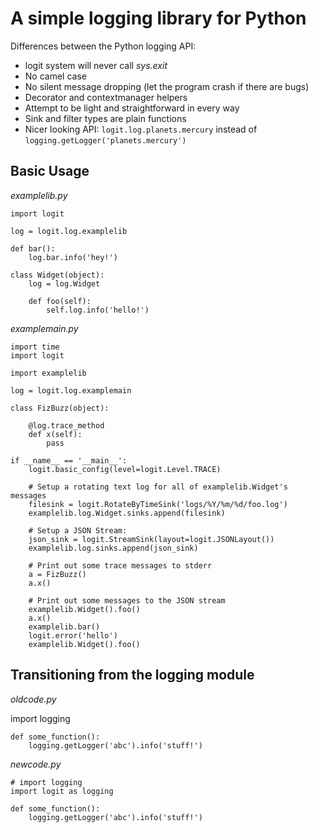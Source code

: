 # A simple logging library for Python

Differences between the Python logging API:

 * logit system will never call *sys.exit*
 * No camel case
 * No silent message dropping (let the program crash if there are bugs)
 * Decorator and contextmanager helpers
 * Attempt to be light and straightforward in every way
 * Sink and filter types are plain functions
 * Nicer looking API: `logit.log.planets.mercury` instead of `logging.getLogger('planets.mercury')`

## Basic Usage

*examplelib.py*

    import logit

    log = logit.log.examplelib

    def bar():
        log.bar.info('hey!')

    class Widget(object):
        log = log.Widget

        def foo(self):
            self.log.info('hello!')

*examplemain.py*

    import time
    import logit

    import examplelib

    log = logit.log.examplemain

    class FizBuzz(object):

        @log.trace_method
        def x(self):
            pass

    if __name__ == '__main__':
        logit.basic_config(level=logit.Level.TRACE)

        # Setup a rotating text log for all of examplelib.Widget's messages
        filesink = logit.RotateByTimeSink('logs/%Y/%m/%d/foo.log')
        examplelib.log.Widget.sinks.append(filesink)

        # Setup a JSON Stream:
        json_sink = logit.StreamSink(layout=logit.JSONLayout())
        examplelib.log.sinks.append(json_sink)

        # Print out some trace messages to stderr
        a = FizBuzz()
        a.x()

        # Print out some messages to the JSON stream
        examplelib.Widget().foo()
        a.x()
        examplelib.bar()
        logit.error('hello')
        examplelib.Widget().foo()

## Transitioning from the logging module

*oldcode.py*

import logging

    def some_function():
        logging.getLogger('abc').info('stuff!')


*newcode.py*

    # import logging
    import logit as logging

    def some_function():
        logging.getLogger('abc').info('stuff!')

